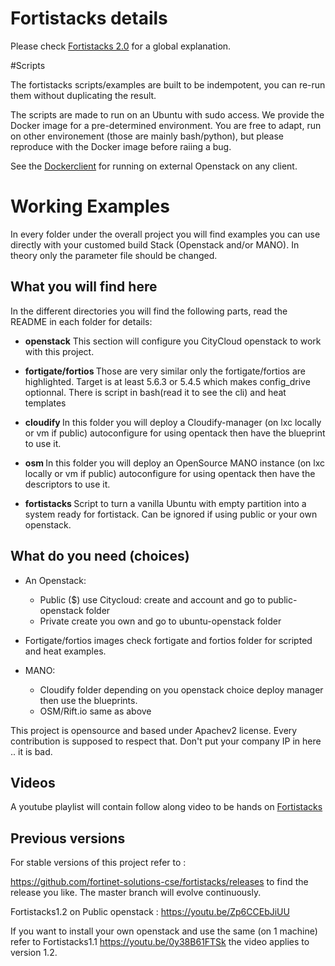 # Fortistacks details

Please check [Fortistacks 2.0](index.md) for a global explanation.

#Scripts

The fortistacks scripts/examples are built to be indempotent, you can re-run them without duplicating the result. 

The scripts are made to run on an Ubuntu with sudo access. We provide the Docker image for a pre-determined environment.
You are free to adapt, run on other environement (those are mainly bash/python), but please reproduce with the Docker 
image before raiing a bug. 


See the [Dockerclient](README-Dockerclient.md) for running on external Openstack on any client.

# Working Examples

In every folder under the overall project you will find examples you can use directly with your customed build Stack 
(Openstack and/or MANO). In theory only the parameter file should be changed.


## What you will find here

In the different directories you will find the following parts, read the README in each folder for details:

- <b>openstack</b> This section will configure you CityCloud openstack to work with this project. 

- <b>fortigate/fortios </b> Those are very similar only the fortigate/fortios are highlighted. Target is at least 5.6.3 or 5.4.5 which makes config_drive optionnal. There is script in bash(read it to see the cli) and heat templates

- <b>cloudify </b> In this folder you will deploy a Cloudify-manager (on lxc locally or vm if public) autoconfigure for using opentack then have the blueprint to use it.
 
- <b>osm </b> In this folder you will deploy an OpenSource MANO instance (on lxc locally or vm if public) autoconfigure for using opentack then have the descriptors to use it.

- <b>fortistacks </b> Script to turn a vanilla Ubuntu with empty partition into a system ready for fortistack. Can be ignored if using public or your own openstack.

## What do you need (choices)

- An Openstack:
  - Public ($) use Citycloud: create and account and go to public-openstack folder  
  - Private create you own and go to ubuntu-openstack folder

- Fortigate/fortios images check fortigate and fortios folder for scripted and heat examples.
- MANO: 
  - Cloudify folder depending on you openstack choice deploy manager then use the blueprints.
  - OSM/Rift.io same as above

This project is opensource and based under Apachev2 license. Every contribution is supposed to respect that. Don't put your company IP in here .. it is bad.


## Videos

A youtube playlist will contain follow along video to be hands on [Fortistacks](https://www.youtube.com/playlist?list=PL78t125b9Q2YWfB4nre9NRTrerA-awaSo)

## Previous versions
For stable versions of this project refer to :

https://github.com/fortinet-solutions-cse/fortistacks/releases to find
the release you like. The master branch will evolve continuously.

Fortistacks1.2 on Public openstack : https://youtu.be/Zp6CCEbJiUU

If you want to install your own openstack and use the same (on 1 machine) refer to 
 Fortistacks1.1  https://youtu.be/0y38B61FTSk the video applies to version 1.2.

